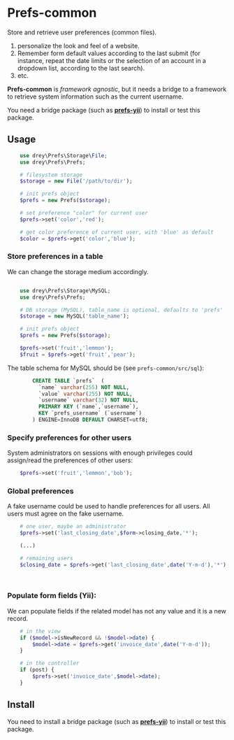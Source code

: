 # Prefs-common

Store and retrieve user preferences (common files).

1. personalize the look and
feel of a website. 
2. Remember form default values according
to the last submit (for instance, repeat the date limits
or the selection of an account in a dropdown 
list, according to the last search).
3. etc.

**Prefs-common** is *framework agnostic*, but it needs a bridge to
a framework to retrieve system information such as the current
username.

You need a bridge package 
(such as **[prefs-yii](https://github.com/dreylago/prefs-yii)**) to 
install or test this package.  


## Usage


```php
    use drey\Prefs\Storage\File;
    use drey\Prefs\Prefs;

    # filesystem storage
    $storage = new File('/path/to/dir');

    # init prefs object
    $prefs = new Prefs($storage);

    # set preference "color" for current user
    $prefs->set('color','red');

    # get color preference of current user, with 'blue' as default
    $color = $prefs->get('color','blue');
```

### Store preferences in a table

We can change the storage medium accordingly.

```php

    use drey\Prefs\Storage\MySQL;
    use drey\Prefs\Prefs;

    # DB storage (MySQL), table_name is optional, defaults to 'prefs'
    $storage = new MySQL('table_name');

    # init prefs object
    $prefs = new Prefs($storage);

    $prefs->set('fruit','lemmon');
    $fruit = $prefs->get('fruit','pear');
```

The table schema for MySQL should be (see `prefs-common/src/sql`):

```sql
        CREATE TABLE `prefs`  (
          `name` varchar(255) NOT NULL,
          `value` varchar(255) NOT NULL,
          `username` varchar(32) NOT NULL,
          PRIMARY KEY (`name`,`username`),
          KEY `prefs_username` (`username`)
        ) ENGINE=InnoDB DEFAULT CHARSET=utf8;
```

### Specify preferences for other users

System administrators on sessions with enough privileges 
could assign/read the preferences of other users:

```php
    $prefs->set('fruit','lemmon','bob');
```

### Global preferences

A fake username could be used to handle preferences for all users. All
users must agree on the fake username.

```php
    # one user, maybe an administrator
    $prefs->set('last_closing_date',$form->closing_date,'*');

    (...)

    # remaining users
    $closing_date = $prefs->get('last_closing_date',date('Y-m-d'),'*');
   
 
```

### Populate form fields (Yii):

We can populate fields if the related model has not any value and
it is a new record.

```php
    # in the view
    if ($model->isNewRecord && !$model->date) {
        $model->date = $prefs->get('invoice_date',date('Y-m-d'));
    }

    # in the controller
    if (post) {
        $prefs->set('invoice_date',$model->date);
    }
```


## Install

You need to install a bridge package 
(such as **[prefs-yii](https://github.com/dreylago/prefs-yii)**) to 
install or test this package.  


